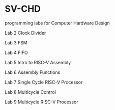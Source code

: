 # SV-CHD
 programming labs for Computer Hardware Design

 Lab 2 Clock Divider
 
 Lab 3 FSM
 
 Lab 4 FIFO
 
 Lab 5 Intro to RISC-V Assembly
 
 Lab 6 Assembly Functions
 
 Lab 7 Single Cycle RISC-V Processor
 
 Lab 8 Multicycle Control
 
 Lab 9 Multicycle RISC-V Processor
